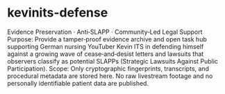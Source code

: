 # kevinits-defense
 Evidence Preservation · Anti‑SLAPP · Community‑Led Legal Support  Purpose: Provide a tamper‑proof evidence archive and open task hub supporting German nursing YouTuber Kevin ITS in defending himself against a growing wave of cease‑and‑desist letters and lawsuits that observers classify as potential SLAPPs (Strategic Lawsuits Against Public Participation).  Scope: Only cryptographic fingerprints, transcripts, and procedural metadata are stored here. No raw livestream footage and no personally identifiable patient data are published.
